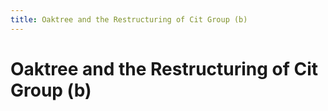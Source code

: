 ```yaml
---
title: Oaktree and the Restructuring of Cit Group (b)
---
```

# Oaktree and the Restructuring of Cit Group (b)
